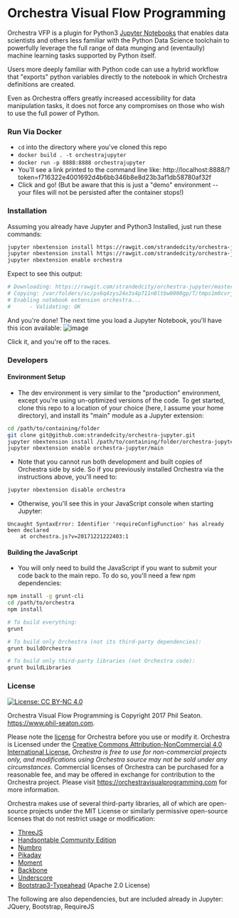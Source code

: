 # Orchestra Visual Flow Programming
Orchestra VFP is a plugin for Python3 [Jupyter Notebooks](https://jupyter-notebook.readthedocs.io/en/stable/notebook.html) that enables data scientists and others less familiar with the Python Data Science toolchain to powerfully leverage the full range of data munging and (eventaully) machine learning tasks supported by Python itself.

Users more deeply familiar with Python code can use a hybrid workflow that "exports" python variables directly to the notebook in which Orchestra definitions are created.

Even as Orchestra offers greatly increased accessibility for data manipulation tasks, it does not force any compromises on those who wish to use the full power of Python.

### Run Via Docker
- `cd` into the directory where you've cloned this repo
- `docker build . -t orchestrajupyter`
- `docker run -p 8888:8888 orchestrajupyter`
- You'll see a link printed to the command line like: http://localhost:8888/?token=f716322e4001692d4b6bb346b8e8d23b3af1db58780af32f
- Click and go! (But be aware that this is just a "demo" environment -- your files will not be persisted after the container stops!)

### Installation

Assuming you already have Jupyter and Python3 Installed, just run these commands:

```bash
jupyter nbextension install https://rawgit.com/strandedcity/orchestra-jupyter/master/dist/orchestra.js
jupyter nbextension install https://rawgit.com/strandedcity/orchestra-jupyter/master/dist/orchestra-libraries.js
jupyter nbextension enable orchestra
```

Expect to see this output:
```bash
# Downloading: https://rawgit.com/strandedcity/orchestra-jupyter/master/dist/orchestra.js -> /var/folders/sc/ps6q4zys24x3s4p711n8ltbw0000gp/T/tmps1m0cvrj/orchestra.js
# Copying: /var/folders/sc/ps6q4zys24x3s4p711n8ltbw0000gp/T/tmps1m0cvrj/orchestra.js -> /usr/local/share/jupyter/nbextensions/orchestra.js
# Enabling notebook extension orchestra...
#      - Validating: OK
```

And you're done! The next time you load a Jupyter Notebook, you'll have this icon available:
![image](https://user-images.githubusercontent.com/1693906/34459711-f5342122-edac-11e7-8f88-de873856b5a9.png)

Click it, and you're off to the races.

### Developers
#### Environment Setup

- The dev environment is very similar to the "production" environment, except you're using un-optimized versions of the code. To get started, clone this repo to a location of your choice (here, I assume your home directory), and install its "main" module as a Jupyter extension:

```bash
cd /path/to/containing/folder
git clone git@github.com:strandedcity/orchestra-jupyter.git
jupyter nbextension install /path/to/containing/folder/orchestra-jupyter --symlink
jupyter nbextension enable orchestra-jupyter/main
```

- Note that you cannot run both development and built copies of Orchestra side by side. So if you previously installed Orchestra via the instructions above, you'll need to:

```bash
jupyter nbextension disable orchestra
```

- Otherwise, you'll see this in your JavaScript console when starting Jupyter:

```
Uncaught SyntaxError: Identifier 'requireConfigFunction' has already been declared
    at orchestra.js?v=20171221222403:1
```

#### Building the JavaScript

- You will only need to build the JavaScript if you want to submit your code back to the main repo. To do so, you'll need a few npm dependencies:

```bash
npm install -g grunt-cli
cd /path/to/orchestra
npm install

# To build everything:
grunt

# To build only Orchestra (not its third-party dependencies):
grunt buildOrchestra

# To build only third-party libraries (not Orchestra code):
grunt buildLibraries
```

### License
[![License: CC BY-NC 4.0](https://img.shields.io/badge/License-CC%20BY--NC%204.0-lightgrey.svg)](https://creativecommons.org/licenses/by-nc/4.0/)

Orchestra Visual Flow Programming is Copyright 2017 Phil Seaton. https://www.phil-seaton.com.

Please note the [license](LICENSE.md) for Orchestra before you use or modify it. Orchestra is Licensed under the [Creative Commons Attribution-NonCommercial 4.0 International License.](https://creativecommons.org/licenses/by-nc/4.0/) _Orchestra is free to use for non-commercial projects only, and modifications using Orchestra source may not be sold under any circumstances._ Commercial licenses of Orchestra can be purchased for a reasonable fee, and may be offered in exchange for contribution to the Orchestra project. Please visit https://orchestravisualprogramming.com for more information.

Orchestra makes use of several third-party libraries, all of which are open-source projects under the MIT License or similarly permissive open-source licenses that do not restrict usage or modification:

- [ThreeJS](https://github.com/mrdoob/three.js)
- [Handsontable Community Edition](https://github.com/handsontable/handsontable)
- [Numbro](https://github.com/BenjaminVanRyseghem/numbro)
- [Pikaday](https://github.com/dbushell/Pikaday)
- [Moment](https://github.com/moment/moment)
- [Backbone](https://github.com/jashkenas/backbone)
- [Underscore](https://github.com/jashkenas/underscore)
- [Bootstrap3-Typeahead](https://github.com/bassjobsen/Bootstrap-3-Typeahead) (Apache 2.0 License)
 
The following are also dependencies, but are included already in Jupyter:
JQuery, Bootstrap, RequireJS